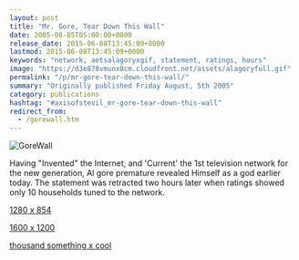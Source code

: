 ```yaml
---
layout: post
title: "Mr. Gore, Tear Down This Wall"
date: 2005-08-05T05:00:00+0000
release_date: 2015-06-08T13:45:09+0000
lastmod: 2015-06-08T13:45:09+0000
keywords: "network, aetsalagoryxgif, statement, ratings, hours"
image: "https://d3e878vmunx8cm.cloudfront.net/assets/alagoryfull.gif"
permalink: "/p/mr-gore-tear-down-this-wall/"
summary: "Originally published Friday August, 5th 2005"
category: publications
hashtag: "#axisofstevil_mr-gore-tear-down-this-wall"
redirect_from:
  - /gorewall.htm
---
```


[id_1]: https://d3e878vmunx8cm.cloudfront.net/assets/alagoryfull.gif "GoreWall"
![GoreWall][id_1]

Having "Invented" the Internet, and 'Current' the 1st television network for the new generation, Al gore premature revealed Himself as a god earlier today. The statement was retracted two hours later when ratings showed only 10 households tuned to the network.

[1280 x 854](https://d3e878vmunx8cm.cloudfront.net/assets/alagory1280x854.gif "1280 x 854")

[1600 x 1200](https://d3e878vmunx8cm.cloudfront.net/assets/alagory1600x1200.gif "1600 x 1200")

[thousand something x cool](https://d3e878vmunx8cm.cloudfront.net/assets/alagoryfull.gif "thousand something x cool")
